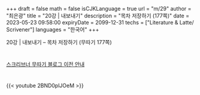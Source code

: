 +++
draft = false
math = false
isCJKLanguage = true
url = "m/29"
author = "최은광"
title = "20강 | 내보내기"
description = "목차 저장하기 (177쪽)"
date = 2023-05-23 09:58:00
expiryDate = 2099-12-31
techs = ["Literature & Latte/ Scrivener"]
languages = "한국어"
+++

20강 | 내보내기 – 목차 저장하기 (무따기 177쪽)

<!--more--> 

#

[스크리브너 무따기 블로그 이전 안내](../../docs/scrivener/newsroom/scrivener-notice-01/)

#

<script async src="https://pagead2.googlesyndication.com/pagead/js/adsbygoogle.js?client=ca-pub-2618164900782657"
     crossorigin="anonymous"></script>
<ins class="adsbygoogle"
     style="display:block"
     data-ad-format="autorelaxed"
     data-ad-client="ca-pub-2618164900782657"
     data-ad-slot="3789799679"></ins>
<script>
     (adsbygoogle = window.adsbygoogle || []).push({});
</script>

#

{{< youtube 2BND0plJOeM >}}

#